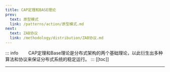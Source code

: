 ```yaml
---
title: CAP定理和BASE理论
prev:
  text: 原型模式
  link: /patterns/action/原型模式.md
next:
  text: ZAB协议
  link: /methodology/distribution/ZAB协议.md
---
```

::: info
&#8195;&#8195;CAP定理和Base理论是分布式架构的两个基础理论，以此衍生出多种算法和协议来保证分布式系统的稳定运行。
:::
[[toc]]

*** 